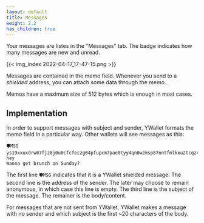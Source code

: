 ```yaml
---
layout: default
title: Messages
weight: 2.2
has_children: true
---
```


Your messages are listes in the "Messages" tab. 
The badge indicates how many messages are new and unread.

{{< img_index 2022-04-17_17-47-15.png >}}

Messages are contained in the memo field.
Whenever you send to a *shielded* address, you can
attach some data through the memo.

Memos have a maximum size of 512 bytes which is enough
in most cases.

## Implementation

In order to support messages with subject and sender, 
YWallet formats the memo field in a particular way.
Other wallets will see messages as this:

```
🛡MSG
ys19xxuxdrw07fjz6j0u0cfcfeczg04pfupcm7pae0tyy4qn0wzmsp87nntfmlkxu2tcqz4xsy9exf
hey
Wanna get brunch on Sunday? 
```

The first line `🛡MSG` indicates that it is a YWallet shielded message.
The second line is the address of the sender. The later may choose to remain
anonymous, in which case this line is empty.
The third line is the subject of the message.
The remainer is the body/content.

For messages that are not sent from YWallet, YWallet makes a message
with no sender and which subject is the first ~20 characters of the body.
